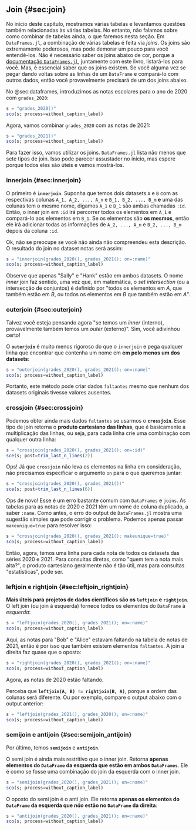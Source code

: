 ## Join {#sec:join}

No início deste capítulo, mostramos várias tabelas e levantamos questões também relacionadas às várias tabelas.
No entanto, não falamos sobre como combinar de tabelas ainda, o que faremos nesta seção.
Em `DataFrames.jl`, a combinação de várias tabelas é feita via _joins_.
Os joins são extremamente poderosos, mas pode demorar um pouco para você entendê-los.
Não é necessário saber os joins abaixo de cor, porque a [documentação `DataFrames.jl`](https://DataFrames.juliadata.org/stable/man/joins/), juntamente com este livro, listará-los para você.
Mas, é essencial saber que os joins existem.
Se você alguma vez se pegar dando voltas sobre as linhas de um `DataFrame` e compará-lo com outros dados, então você provavelmente precisará de um dos joins abaixo.

No @sec:dataframes, introduzimos as notas escolares para o ano de 2020 com `grades_2020`:

```jl
s = "grades_2020()"
sco(s; process=without_caption_label)
```

Agora, vamos combinar `grades_2020` com as notas de 2021:

```jl
s = "grades_2021()"
sco(s; process=without_caption_label)
```

Para fazer isso, vamos utilizar os joins.
`DataFrames.jl` lista não menos que sete tipos de join.
Isso pode parecer assustador no início, mas espere porque todos eles são úteis e vamos mostrá-los.

### innerjoin {#sec:innerjoin}

O primeiro é **`innerjoin`**.
Suponha que temos dois datasets `A` e `B` com as respectivas colunas `A_1, A_2, ..., A_n` e `B_1, B_2, ..., B_m` **e** uma das colunas tem o mesmo nome, digamos `A_1` e `B_1` são ambas chamadas `:id`.
Então, o inner join em `:id` irá percorrer todos os elementos em `A_1` e compará-lo aos elementos em `B_1`.
Se os elementos são **os mesmos**, então ele irá adicionar todas as informações de `A_2, ..., A_n` e `B_2, ..., B_m` depois da coluna `:id`.

Ok, não se preocupe se você não ainda não compreendeu esta descrição.
O resultado do join no dataset notas será assim:

```jl
s = "innerjoin(grades_2020(), grades_2021(); on=:name)"
sco(s; process=without_caption_label)
```

Observe que apenas "Sally" e "Hank" estão em ambos datasets.
O nome _inner_ join faz sentido, uma vez que, em matemática, o _set intersection_ (ou a intersecção de conjuntos) é definido por "todos os elementos em $A$, que também estão em $B$, ou todos os elementos em $B$ que também estão em $A$".

### outerjoin {#sec:outerjoin}

Talvez você esteja pensando agora "se temos um _inner_ (interno), provavelmente também temos um _outer_ (externo)".
Sim, você adivinhou certo!

O **`outerjoin`** é muito menos rigoroso do que o `innerjoin` e pega qualquer linha que encontrar que contenha um nome em **em pelo menos um dos datasets**:

```jl
s = "outerjoin(grades_2020(), grades_2021(); on=:name)"
sco(s; process=without_caption_label)
```

Portanto, este método pode criar dados `faltantes` mesmo que nenhum dos datasets originais tivesse valores ausentes.

### crossjoin {#sec:crossjoin}

Podemos obter ainda mais dados `faltantes` se usarmos o **`crossjoin`**.
Esse tipo de join retorna o **produto cartesiano das linhas**, que é basicamente a multiplicação das linhas, ou seja, para cada linha crie uma combinação com qualquer outra linha:

```jl
s = "crossjoin(grades_2020(), grades_2021(); on=:id)"
sce(s; post=trim_last_n_lines(2))
```

Ops!
Já que `crossjoin` não leva os elementos na linha em consideração, não precisamos especificar o argumento `on` para o que queremos juntar:

```jl
s = "crossjoin(grades_2020(), grades_2021())"
sce(s; post=trim_last_n_lines(6))
```

Ops de novo!
Esse é um erro bastante comum com `DataFrames` e `joins`.
As tabelas para as notas de 2020 e 2021 têm um nome de coluna duplicado, a saber `:name`.
Como antes, o erro do output de `DataFrames.jl` mostra uma sugestão simples que pode corrigir o problema.
Podemos apenas passar `makeunique=true` para resolver isso:

```jl
s = "crossjoin(grades_2020(), grades_2021(); makeunique=true)"
sco(s; process=without_caption_label)
```

Então, agora, temos uma linha para cada nota de todos os datasets das séries 2020 e 2021.
Para consultas diretas, como "quem tem a nota mais alta?", o produto cartesiano geralmente não é tão útil, mas para consultas "estatísticas", pode ser.

### leftjoin e rightjoin {#sec:leftjoin_rightjoin}

**Mais úteis para projetos de dados científicos são os `leftjoin` e `rightjoin`**.
O left join (ou join à esquerda) fornece todos os elementos do `DataFrame` à _esquerda_:

```jl
s = "leftjoin(grades_2020(), grades_2021(); on=:name)"
sco(s; process=without_caption_label)
```

Aqui, as notas para "Bob" e "Alice" estavam faltando na tabela de notas de 2021, então é por isso que também existem elementos `faltantes`.
A join a direita faz quase que o oposto:

```jl
s = "rightjoin(grades_2020(), grades_2021(); on=:name)"
sco(s; process=without_caption_label)
```

Agora, as notas de 2020 estão faltando.

Perceba que **`leftjoin(A, B) != rightjoin(B, A)`**, porque a ordem das colunas será diferente.
Ou por exemplo, compare o output abaixo com o output anterior:

```jl
s = "leftjoin(grades_2021(), grades_2020(); on=:name)"
sco(s; process=without_caption_label)
```

### semijoin e antijoin {#sec:semijoin_antijoin}

Por último, temos **`semijoin`** e **`antijoin`**.

O semi join é ainda mais restritivo que o inner join.
Retorna **apenas elementos do `DataFrame` da esquerda que estão em ambos `DataFrames`**.
Ele é como se fosse uma combinação do join da esquerda com o inner join.

```jl
s = "semijoin(grades_2020(), grades_2021(); on=:name)"
sco(s; process=without_caption_label)
```

O oposto do semi join é o anti join.
Ele retorna **apenas os elementos do `DataFrame` da esquerda que *não* estão no `DataFrame` da direita**:

```jl
s = "antijoin(grades_2020(), grades_2021(); on=:name)"
sco(s; process=without_caption_label)
```
